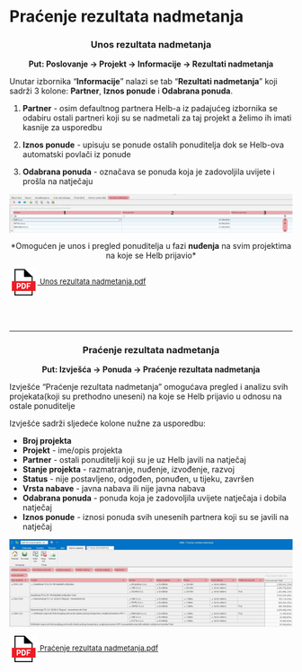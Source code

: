 # Praćenje rezultata nadmetanja


### <p align=center>**Unos rezultata nadmetanja**

**<p align=center>Put: Poslovanje → Projekt → Informacije → Rezultati nadmetanja**  

Unutar izbornika “**Informacije**” nalazi se tab “**Rezultati nadmetanja**” koji sadrži 3 kolone: **Partner**, **Iznos ponude** i **Odabrana ponuda**.

1. **Partner** - osim defaultnog partnera Helb-a iz padajućeg izbornika se odabiru ostali partneri koji su se nadmetali za taj projekt a želimo ih imati kasnije za usporedbu

2. **Iznos ponude** - upisuju se ponude ostalih ponuditelja dok se Helb-ova automatski povlači iz ponude

3. **Odabrana ponuda** - označava se ponuda koja je zadovoljila uvijete i prošla na natječaju

<img src="./images/pracenjeRezultataNadmetanja1.png"
    alt="Praćenje rezultata nadmetanja"
    style="display: block;
            margin-left: auto;
            margin-right: auto;" 
/>
<p align=center>*Omogućen je unos i pregled ponuditelja u fazi <strong>nuđenja</strong> na svim projektima na koje se Helb prijavio*</p>

<a href="./documents/Unos rezultata nadmetanja.pdf" target="_blank">
    <img src="./images/pdf.png" alt="Download link Unos rezultata nadmetanja.pdf" style="width:50px;height:50px;vertical-align:middle">
    <font size="2">Unos rezultata nadmetanja.pdf</font>
</a>

<br></br>
- - -



### <p align=center>**Praćenje rezultata nadmetanja**

**<p align=center>Put: Izvješća → Ponuda → Praćenje rezultata nadmetanja**  

Izvješće “Praćenje rezultata nadmetanja” omogućava pregled i analizu svih projekata(koji su prethodno uneseni) na koje se Helb prijavio u odnosu na ostale ponuditelje

Izvješće sadrži sljedeće kolone nužne za usporedbu:             

- **Broj projekta**
- **Projekt** - ime/opis projekta
- **Partner** - ostali ponuditelji koji su je uz Helb javili na natječaj
- **Stanje projekta** - razmatranje, nuđenje, izvođenje, razvoj
- **Status** - nije postavljeno, odgođen, ponuđen, u tijeku, završen
- **Vrsta nabave** - javna nabava ili nije javna nabava
- **Odabrana ponuda** - ponuda koja je zadovoljila uvijete natječaja i dobila natječaj
- **Iznos ponude** - iznosi ponuda svih unesenih partnera koji su se javili na natječaj

<img src="./images/pracenjeRezultataNadmetanja2.png"
    alt="Praćenje rezultata nadmetanja"
    style="display: block;
            margin-left: auto;
            margin-right: auto;"
/>	

<a href="./documents/Praćenje rezultata nadmetanja.pdf" target="_blank">
    <img src="./images/pdf.png" alt="Download link Praćenje rezultata nadmetanja.pdf" style="width:50px;height:50px;vertical-align:middle">
    <font size="2">Praćenje rezultata nadmetanja.pdf</font>
</a>

<br></br><br></br>